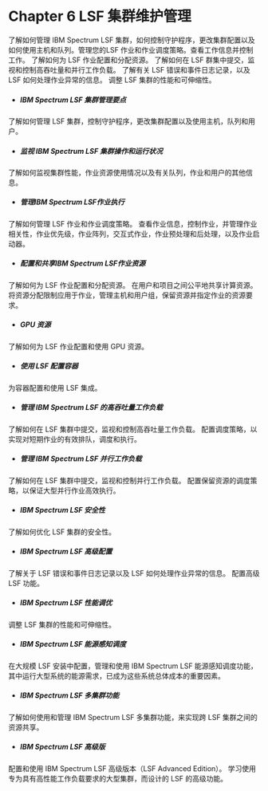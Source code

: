 # Chapter 6 LSF 集群维护管理

了解如何管理 IBM Spectrum LSF 集群，如何控制守护程序，更改集群配置以及如何使用主机和队列。管理您的LSF 作业和作业调度策略。查看工作信息并控制工作。 了解如何为 LSF 作业配置和分配资源。 了解如何在 LSF 群集中提交，监视和控制高吞吐量和并行工作负载。 了解有关 LSF 错误和事件日志记录，以及 LSF 如何处理作业异常的信息。 调整 LSF 集群的性能和可伸缩性。

- ##### IBM Spectrum LSF 集群管理要点


了解如何管理 LSF 集群，控制守护程序，更改集群配置以及使用主机，队列和用户。

- ##### 监视 IBM Spectrum LSF 集群操作和运行状况


了解如何监视集群性能，作业资源使用情况以及有关队列，作业和用户的其他信息。

- ##### 管理IBM Spectrum LSF作业执行


了解如何管理 LSF 作业和作业调度策略。 查看作业信息，控制作业，并管理作业相关性，作业优先级，作业阵列，交互式作业，作业预处理和后处理，以及作业启动器。

- ##### 配置和共享IBM Spectrum LSF作业资源


了解如何为 LSF 作业配置和分配资源。 在用户和项目之间公平地共享计算资源。 将资源分配限制应用于作业，管理主机和用户组，保留资源并指定作业的资源要求。

- ##### GPU 资源 


了解如何为 LSF 作业配置和使用 GPU 资源。

- ##### 使用 LSF 配置容器


为容器配置和使用 LSF 集成。

- ##### 管理 IBM Spectrum LSF 的高吞吐量工作负载


了解如何在 LSF 集群中提交，监视和控制高吞吐量工作负载。 配置调度策略，以实现对短期作业的有效排队，调度和执行。

- ##### 管理 IBM Spectrum LSF 并行工作负载


了解如何在 LSF 集群中提交，监视和控制并行工作负载。 配置保留资源的调度策略，以保证大型并行作业高效执行。

- ##### IBM Spectrum LSF 安全性


了解如何优化 LSF 集群的安全性。

- ##### IBM Spectrum LSF 高级配置


了解关于 LSF 错误和事件日志记录以及 LSF 如何处理作业异常的信息。 配置高级 LSF 功能。

- ##### IBM Spectrum LSF 性能调优


调整 LSF 集群的性能和可伸缩性。

- ##### IBM Spectrum LSF 能源感知调度


在大规模 LSF 安装中配置，管理和使用 IBM Spectrum LSF 能源感知调度功能，其中运行大型系统的能源需求，已成为这些系统总体成本的重要因素。

- ##### IBM Spectrum LSF 多集群功能


了解如何使用和管理 IBM Spectrum LSF 多集群功能，来实现跨 LSF 集群之间的资源共享。

- ##### IBM Spectrum LSF 高级版


配置和使用 IBM Spectrum LSF 高级版本（LSF Advanced Edition）。 学习使用专为具有高性能工作负载要求的大型集群，而设计的 LSF 的高级功能。